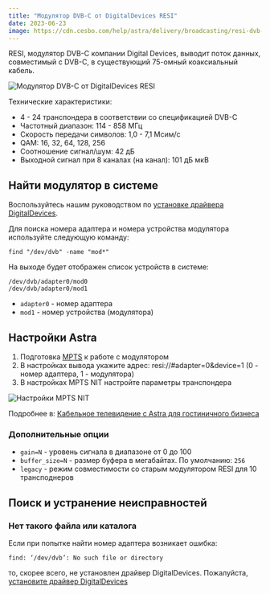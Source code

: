```yaml
---
title: "Модулятор DVB-C от DigitalDevices RESI"
date: 2023-06-23
image: https://cdn.cesbo.com/help/astra/delivery/broadcasting/resi-dvb-c-modulator/resi.png
---
```


RESI, модулятор DVB-C компании Digital Devices, выводит поток данных, совместимый с DVB-C, в существующий 75-омный коаксиальный кабель.

![Модулятор DVB-C от DigitalDevices RESI](https://cdn.cesbo.com/help/astra/delivery/broadcasting/resi-dvb-c-modulator/resi.png)

Технические характеристики:

- 4 - 24 транспондера в соответствии со спецификацией DVB-C
- Частотный диапазон: 114 - 858 МГц
- Скорость передачи символов: 1,0 - 7,1 Мсим/с
- QAM: 16, 32, 64, 128, 256
- Соотношение сигнал/шум: 42 дБ
- Выходной сигнал при 8 каналах (на канал): 101 дБ мкВ

## Найти модулятор в системе[](https://help.cesbo.com/astra/delivery/hardware/resi-dvb-c-modulator#find-modulator-in-system)

Воспользуйтесь нашим руководством по [установке драйвера DigitalDevices](https://help.cesbo.com/misc/tools-and-utilities/dvb/dd-driver).

Для поиска номера адаптера и номера устройства модулятора используйте следующую команду:

```
find "/dev/dvb" -name "mod*"
```

На выходе будет отображен список устройств в системе:

```
/dev/dvb/adapter0/mod0
/dev/dvb/adapter0/mod1
```

- `adapter0` - номер адаптера
- `mod1` - номер устройства (модулятора)

## Настройки Astra[](https://help.cesbo.com/astra/delivery/hardware/resi-dvb-c-modulator#astra-settings)

1. Подготовка [MPTS](https://help.cesbo.com/astra/delivery/broadcasting/mpts-settings) к работе с модулятором
2. В настройках вывода укажите адрес: resi://#adapter=0&device=1 (0 - номер адаптера, 1 - модулятора)
3. В настройках MPTS NIT настройте параметры транспондера

![Настройки MPTS NIT](https://cdn.cesbo.com/help/astra/delivery/broadcasting/resi-dvb-c-modulator/mpts-nit.png)

Подробнее в: [Кабельное телевидение с Astra для гостиничного бизнеса](https://help.cesbo.com/astra/getting-started/use-cases/cable-television-with-astra-for-hospitality-industry)

### Дополнительные опции

- `gain=N` - уровень сигнала в диапазоне от 0 до 100
- `buffer_size=N` - размер буфера в мегабайтах. По умолчанию: `256`
- `legacy` - режим совместимости со старым модулятором RESI для 10 трансподнеров

## Поиск и устранение неисправностей[](https://help.cesbo.com/astra/delivery/hardware/resi-dvb-c-modulator#troubleshooting)

### Нет такого файла или каталога

Если при попытке найти номер адаптера возникает ошибка:

```
find: ‘/dev/dvb’: No such file or directory
```

то, скорее всего, не установлен драйвер DigitalDevices. Пожалуйста, [установите драйвер DigitalDevices](https://help.cesbo.com/misc/tools-and-utilities/dvb/dd-driver)
